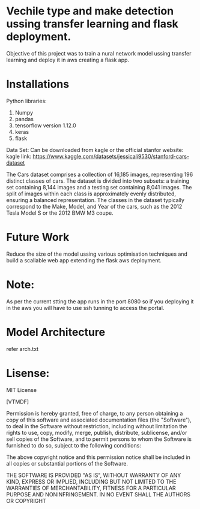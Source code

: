 # Vechile type and make detection ussing transfer learning and flask deployment.

Objective of this project was to train a nural network model ussing transfer learning and deploy it in aws creating a flask app.

# Installations
Python libraries:
1. Numpy
2. pandas
3. tensorflow version 1.12.0
4. keras
5. flask

Data Set:
Can be downloaded from kagle or the official stanfor website:
kagle link: https://www.kaggle.com/datasets/jessicali9530/stanford-cars-dataset

The Cars dataset comprises a collection of 16,185 images, representing 196 distinct classes of cars. The dataset is divided into two subsets: a training set containing 8,144 images and a testing set containing 8,041 images. The split of images within each class is approximately evenly distributed, ensuring a balanced representation. The classes in the dataset typically correspond to the Make, Model, and Year of the cars, such as the 2012 Tesla Model S or the 2012 BMW M3 coupe.

# Future Work
Reduce the size of the model ussing various optimisation techniques and build a scallable web app extending the flask aws deployment. 
# Note:
As per the current stting the app runs in the port 8080 so if you deploying it in the aws you will have to use ssh tunning to access the portal.
# Model Architecture
refer arch.txt

# Lisense:
MIT License

[VTMDF]

Permission is hereby granted, free of charge, to any person obtaining a copy of this software and associated documentation files (the "Software"), to deal in the Software without restriction, including without limitation the rights to use, copy, modify, merge, publish, distribute, sublicense, and/or sell copies of the Software, and to permit persons to whom the Software is furnished to do so, subject to the following conditions:

The above copyright notice and this permission notice shall be included in all copies or substantial portions of the Software.

THE SOFTWARE IS PROVIDED "AS IS", WITHOUT WARRANTY OF ANY KIND, EXPRESS OR IMPLIED, INCLUDING BUT NOT LIMITED TO THE WARRANTIES OF MERCHANTABILITY, FITNESS FOR A PARTICULAR PURPOSE AND NONINFRINGEMENT. IN NO EVENT SHALL THE AUTHORS OR COPYRIGHT
